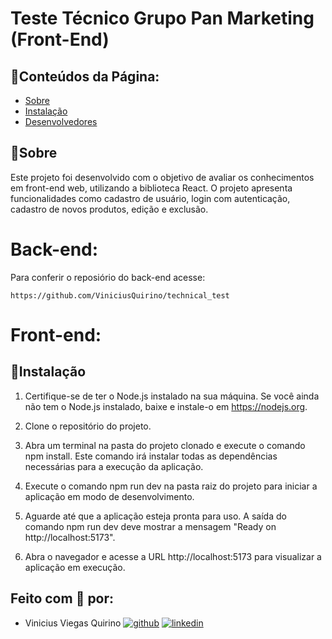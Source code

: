 # Teste Técnico Grupo Pan Marketing (Front-End)

## 📃Conteúdos da Página:

-   [Sobre](#Sobre)
-   [Instalação](#Instalação)
-   [Desenvolvedores](#Feito-com-🤍-por)

## 📜Sobre

Este projeto foi desenvolvido com o objetivo de avaliar os conhecimentos em front-end web, utilizando a biblioteca React. O projeto apresenta funcionalidades como cadastro de usuário, login com autenticação, cadastro de novos produtos, edição e exclusão.

# Back-end:

Para conferir o reposiório do back-end acesse: 

```
https://github.com/ViniciusQuirino/technical_test
```

# Front-end:

## 💾Instalação

1. Certifique-se de ter o Node.js instalado na sua máquina. Se você ainda não tem o Node.js instalado, baixe e instale-o em https://nodejs.org.

2. Clone o repositório do projeto.

3. Abra um terminal na pasta do projeto clonado e execute o comando npm install. Este comando irá instalar todas as dependências necessárias para a execução da aplicação.

4. Execute o comando npm run dev na pasta raiz do projeto para iniciar a aplicação em modo de desenvolvimento.

5. Aguarde até que a aplicação esteja pronta para uso. A saída do comando npm run dev deve mostrar a mensagem "Ready on http://localhost:5173".

6. Abra o navegador e acesse a URL http://localhost:5173 para visualizar a aplicação em execução.

## Feito com 🤍 por:

-   Vinicius Viegas Quirino [![github](https://img.shields.io/badge/github-6e5494?style=for-the-badge&logo=github&logoColor=white)](https://github.com/ViniciusQuirino) [![linkedin](https://img.shields.io/badge/linkedin-0A66C2?style=for-the-badge&logo=linkedin&logoColor=white)](https://www.linkedin.com/in/viniciusquirino/)


